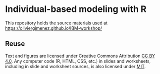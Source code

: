 # Individual-based modeling with R

This repository holds the source materials used at https://oliviergimenez.github.io/IBM-workshop/
 
## Reuse

Text and figures are licensed under Creative Commons Attribution [CC BY 4.0](https://creativecommons.org/licenses/by/4.0/). Any computer code (R, HTML, CSS, etc.) in slides and worksheets, including in slide and worksheet sources, is also licensed under [MIT](https://github.com/oliviergimenez/IBM-workshop/blob/master/LICENSE.md).
